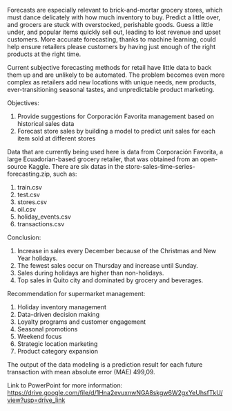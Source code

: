 Forecasts are especially relevant to brick-and-mortar grocery stores, which must dance delicately with how much inventory to buy. Predict a little over, and grocers are stuck with overstocked, perishable goods. Guess a little under, and popular items quickly sell out, leading to lost revenue and upset customers. More accurate forecasting, thanks to machine learning, could help ensure retailers please customers by having just enough of the right products at the right time.

Current subjective forecasting methods for retail have little data to back them up and are unlikely to be automated. The problem becomes even more complex as retailers add new locations with unique needs, new products, ever-transitioning seasonal tastes, and unpredictable product marketing.

Objectives:
1. Provide suggestions for Corporación Favorita management based on historical sales data
2. Forecast store sales by building a model to predict unit sales for each item sold at different stores

Data that are currently being used here is data from Corporación Favorita, a large Ecuadorian-based grocery retailer, that was obtained from an open-source Kaggle. There are six datas in the store-sales-time-series-forecasting.zip, such as:
1. train.csv
2. test.csv
3. stores.csv
4. oil.csv
5. holiday_events.csv
6. transactions.csv

Conclusion:
1. Increase in sales every December because of the Christmas and New Year holidays.
2. The fewest sales occur on Thursday and increase until Sunday.
3. Sales during holidays are higher than non-holidays.
4. Top sales in Quito city and dominated by grocery and beverages.

Recommendation for supermarket management:
1. Holiday inventory management
2. Data-driven decision making
3. Loyalty programs and customer engagement
4. Seasonal promotions
5. Weekend focus
6. Strategic location marketing
7. Product category expansion

The output of the data modeling is a prediction result for each future transaction with mean absolute error (MAE) 499,09.

Link to PowerPoint for more information:
https://drive.google.com/file/d/1Hna2evuxnwNGA8skgw6W2gxYeUhsfTkU/view?usp=drive_link
